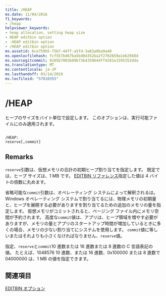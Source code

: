 ```yaml
---
title: /HEAP
ms.date: 11/04/2016
f1_keywords:
- /heap
helpviewer_keywords:
- heap allocation, setting heap size
- HEAP editbin option
- -HEAP editbin option
- /HEAP editbin option
ms.assetid: 6ce759b5-75b7-44ff-a5fd-3a83a0ba9a48
ms.openlocfilehash: fcf557b467ba5bd04352ba2f2702659a1eb2948d
ms.sourcegitcommit: 8105b7003b89b73b4359644ff4281e1595352dda
ms.translationtype: MT
ms.contentlocale: ja-JP
ms.lasthandoff: 03/14/2019
ms.locfileid: "57810355"
---
```

# <a name="heap"></a>/HEAP

ヒープのサイズをバイト単位で設定します。 このオプションは、実行可能ファイルにのみ適用されます。

```

/HEAP:
reserve[,commit]
```

## <a name="remarks"></a>Remarks

`reserve`引数は、仮想メモリの合計の初期ヒープ割り当てを指定します。 既定では、ヒープ サイズは、1 MB です。 [EDITBIN リファレンス](editbin-reference.md)指定した値は 4 バイトの倍数に丸めます。

省略可能な`commit`引数は、オペレーティング システムによって解釈されるは。 Windows オペレーティング システムで割り当てるには、物理メモリの初期量と、ヒープを展開する必要がありますを割り当てるための追加のメモリの量を指定します。 仮想メモリがコミットされると、ページング ファイル内にメモリ空間が予約されます。 高度な`commit`値は、アプリは、ヒープ領域を増やす必要がありますが、メモリの量とアプリのスタートアップ時間が増加しているときに多くの場合、メモリの少ない割り当てにシステムを使用します。 `commit`値に等しいまたはそれよりも小さくなければなりません、`reserve`値。

指定、`reserve`と`commit`10 進数または 16 進数または 8 進数の C 言語表記の値。 たとえば、1048576 10 進数、または 16 進数、0x100000 または 8 進数で 04000000 は、1 MB の値を指定できます。

## <a name="see-also"></a>関連項目

[EDITBIN オプション](editbin-options.md)
